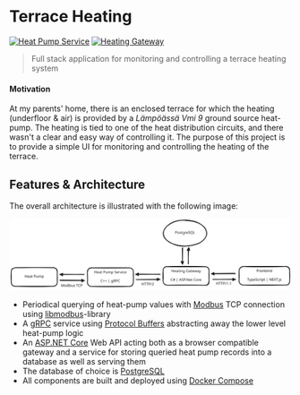 # Terrace Heating

[![Heat Pump Service](https://github.com/aleksi-kangas/terrace-heating-new/actions/workflows/heat_pump_service.yaml/badge.svg)](https://github.com/aleksi-kangas/terrace-heating-new/actions/workflows/heat_pump_service.yaml)
[![Heating Gateway](https://github.com/aleksi-kangas/terrace-heating-new/actions/workflows/heating_gateway.yaml/badge.svg)](https://github.com/aleksi-kangas/terrace-heating-new/actions/workflows/heating_gateway.yaml)

> Full stack application for monitoring and controlling a terrace heating system

#### Motivation

At my parents' home, there is an enclosed terrace for which the heating (underfloor & air) is provided by a *Lämpöässä
Vmi 9* ground source heat-pump. The heating is tied to one of the heat distribution circuits, and there wasn't a clear
and easy way of controlling it. The purpose of this project is to provide a simple UI for monitoring and
controlling the heating of the terrace.

## Features & Architecture

The overall architecture is illustrated with the following image:

![Architecture](docs/architecture.svg)

- Periodical querying of heat-pump values with [Modbus](https://en.wikipedia.org/wiki/Modbus) TCP connection
  using [libmodbus](https://libmodbus.org/)-library
- A [gRPC](https://grpc.io/) service using [Protocol Buffers](https://developers.google.com/protocol-buffers)
  abstracting away the lower level heat-pump logic
- An [ASP.NET Core](https://en.wikipedia.org/wiki/ASP.NET_Core) Web API acting both as a browser compatible gateway and
  a service for storing queried heat pump records into a database as well as serving them
- The database of choice is [PostgreSQL](https://www.postgresql.org/)
- All components are built and deployed using [Docker Compose](https://docs.docker.com/compose/)
